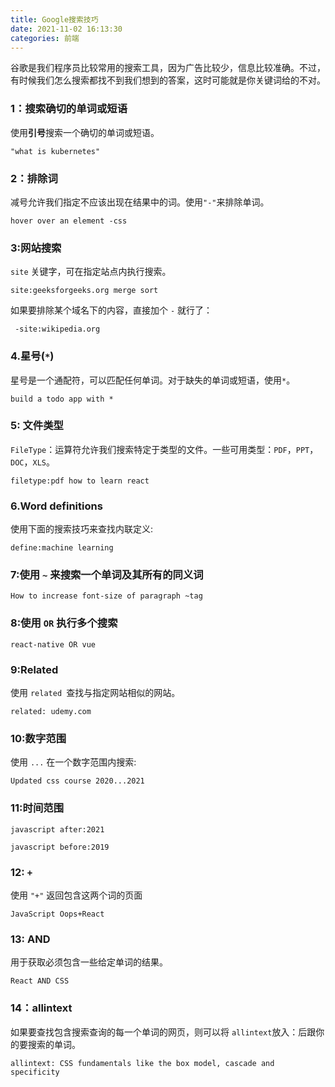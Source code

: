 ```yaml
---
title: Google搜索技巧
date: 2021-11-02 16:13:30
categories: 前端
---
```


谷歌是我们程序员比较常用的搜索工具，因为广告比较少，信息比较准确。不过，有时候我们怎么搜索都找不到我们想到的答案，这时可能就是你关键词给的不对。

### 1：搜索确切的单词或短语

使用**引号**搜索一个确切的单词或短语。

```"what is kubernetes"```


### 2：排除词

减号允许我们指定不应该出现在结果中的词。使用`"-"`来排除单词。

```hover over an element -css```

### 3:网站搜索

`site` 关键字，可在指定站点内执行搜索。

```site:geeksforgeeks.org merge sort```


如果要排除某个域名下的内容，直接加个 `-` 就行了：

``` -site:wikipedia.org```

### 4.星号(`*`)

星号是一个通配符，可以匹配任何单词。对于缺失的单词或短语，使用`*`。

```build a todo app with *```

### 5: 文件类型

`FileType`：运算符允许我们搜索特定于类型的文件。一些可用类型：`PDF`，`PPT`，`DOC`，`XLS`。

```filetype:pdf how to learn react```


### 6.Word definitions

使用下面的搜索技巧来查找内联定义:

```define:machine learning```

### 7:使用 `~` 来搜索一个单词及其所有的同义词

```How to increase font-size of paragraph ~tag```


### 8:使用 `OR` 执行多个搜索

```react-native OR vue```

### 9:Related

使用 `related `查找与指定网站相似的网站。

```related: udemy.com```


### 10:数字范围

使用 `...` 在一个数字范围内搜索:

```Updated css course 2020...2021```


### 11:时间范围

```
javascript after:2021

javascript before:2019
```

### 12: `+`

使用 `"+"` 返回包含这两个词的页面

```JavaScript Oops+React```


### 13: AND

用于获取必须包含一些给定单词的结果。

```React AND CSS```


### 14：allintext

如果要查找包含搜索查询的每一个单词的网页，则可以将 `allintext`放入：后跟你的要搜索的单词。

```allintext: CSS fundamentals like the box model, cascade and specificity```

